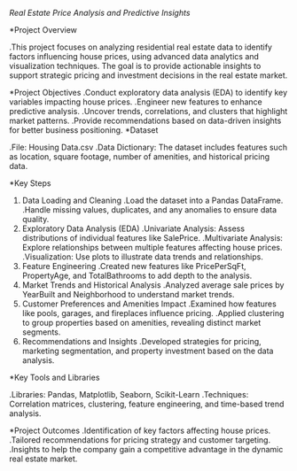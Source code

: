 *Real Estate Price Analysis and Predictive Insights*

*Project Overview

.This project focuses on analyzing residential real estate data to identify factors influencing house prices, using advanced data analytics and visualization techniques. The goal is to provide actionable insights to support strategic pricing and investment decisions in the real estate market.

*Project Objectives
.Conduct exploratory data analysis (EDA) to identify key variables impacting house prices.
.Engineer new features to enhance predictive analysis.
.Uncover trends, correlations, and clusters that highlight market patterns.
.Provide recommendations based on data-driven insights for better business positioning.
*Dataset

.File: Housing Data.csv
.Data Dictionary: The dataset includes features such as location, square footage, number of amenities, and historical pricing data.

*Key Steps
1. Data Loading and Cleaning
.Load the dataset into a Pandas DataFrame.
.Handle missing values, duplicates, and any anomalies to ensure data quality.
2. Exploratory Data Analysis (EDA)
.Univariate Analysis: Assess distributions of individual features like SalePrice.
.Multivariate Analysis: Explore relationships between multiple features affecting house prices.
.Visualization: Use plots to illustrate data trends and relationships.
3. Feature Engineering
.Created new features like PricePerSqFt, PropertyAge, and TotalBathrooms to add depth to the analysis.
4. Market Trends and Historical Analysis
.Analyzed average sale prices by YearBuilt and Neighborhood to understand market trends.
5. Customer Preferences and Amenities Impact
.Examined how features like pools, garages, and fireplaces influence pricing.
.Applied clustering to group properties based on amenities, revealing distinct market segments.
6. Recommendations and Insights
.Developed strategies for pricing, marketing segmentation, and property investment based on the data analysis.

*Key Tools and Libraries

.Libraries: Pandas, Matplotlib, Seaborn, Scikit-Learn
.Techniques: Correlation matrices, clustering, feature engineering, and time-based trend analysis.

*Project Outcomes
.Identification of key factors affecting house prices.
.Tailored recommendations for pricing strategy and customer targeting.
.Insights to help the company gain a competitive advantage in the dynamic real estate market.










